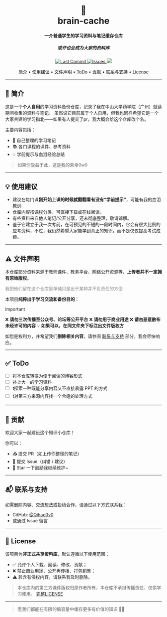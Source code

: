 <h1 align="center">
  <br>
  <a width="100">🧠</a>
  <br>
  brain-cache
</h1>

<h4 align="center">一介普通学生的学习资料与笔记缓存仓库</h4>
<h5 align="center">或许也会成为大家的资料库</h5>

<p align="center">
  <a href="https://github.com/Qihao0v0/brain-cache/commits/main">
    <img src="https://img.shields.io/github/last-commit/Qihao0v0/brain-cache.svg?style=flat-square&logo=github&logoColor=white" alt="Last Commit">
  </a>
  <a href="https://github.com/Qihao0v0/brain-cache/issues">
    <img src="https://img.shields.io/github/issues-raw/Qihao0v0/brain-cache.svg?style=flat-square&logo=github&logoColor=white" alt="Issues">
  </a>
  <a href="https://github.com/Qihao0v0/brain-cache/issues">
    <img src="https://img.shields.io/badge/Language-Markdown-blue">
  </a>
</p>

<p align="center">
  <a href="#简介">简介</a> •
  <a href="#使用建议">使用建议</a> •
  <a href="#文件声明">文件声明</a> •
  <a href="#todo">ToDo</a> •
  <a href="#贡献">贡献</a> •
  <a href="#联系与支持">联系与支持</a> •
  <a href="#license">License</a>
</p>

---

## 📌 简介

这是一个**个人自用**的学习资料备份仓库，记录了我在中山大学药学院（广州）就读期间收集的资料与笔记。
虽然说它目前属于个人自用，但我也同样希望它是一个大家共建的学习指北——如果有人提交了pr，我大概会给这个仓库改个名。

主要内容包括：

- 📝 自己整理的学习笔记
- 📚 各门课程的课件、参考资料
- 💡 学前提示与血泪经验总结

> 如果你受益于此，这是我的荣幸0w0

---

## 💡 使用建议

- 建议在每门课**刚开始上课的时候就翻翻看有没有“学前提示”**，可能有我的血泪教训
- 仓库内容按课程分类，可直接下载或在线阅读。
- 有些资料来自他人笔记/公开分享，还未彻底整理，敬请谅解。
- 鉴于它建立于我一次考前，在可预见的不短的一段时间内，它会有很大比例的应考资料，不过，我仍然希望大家能学到真正的知识，而不是仅仅提高考试成绩。

---

## ⚠️ 文件声明

本仓库部分资料来源于教师课件、教务平台、网络公开资源等，**上传者并不一定拥有原始版权**。
<p>
<font color=#888>我把他们留在这个仓库里单纯只是出于某种并不负责任的方便</font>
</p>

本项目**纯粹出于学习交流和备份目的**：
> [!IMPORTANT] 
> ❌ **请勿三次传播至公众号、论坛等公开平台**
> ❌ **请勿用于商业用途**
> ❌ **请勿恶意散布未经许可的内容**
> 💡 **如果可以，在同文件夹下标注出文件版权方**

如您是权利方，并希望我们**删除相关内容**，请参阅 [联系与支持](#联系与支持) 部分，我会尽快响应。

---

## ✅ ToDo

- [ ] 将本仓库转换为便于阅读的博客形式
- [ ] 补上大一的学习资料
- [ ] ❗探索一种既能分享内容又不直接暴露 PPT 的方式
- [ ] ❗对第三方来源内容找一个合适的处理方式

---

## 🤝 贡献

欢迎大家一起建设这个知识小仓库！

你可以：

- 📤 提交 PR（如上传你整理的笔记）
- 🐞 提交 Issue（纠错 / 建议）
- 🌟 Star 一下鼓励我继续维护~

---

## 📬 联系与支持

如需删除内容、交流想法或投稿合作，请通过以下方式联系我：

- GitHub: [@Qihao0v0](https://github.com/Qihao0v0)
- 或通过 Issue 留言

---

## 📝 License

该项目为**非正式共享资料库**，默认遵循以下使用范围：

- ✅ 允许个人下载、阅读、修改、贡献；
- ❌ 禁止商业用途、公开再传播、打包销售；
- ⚠️ 若含有侵权内容，请联系我及时删除。

> 本仓库内的第三方课件版权归原作者所有，本仓库不承担传播责任，仅供学习使用。
> [完整LICENSE](./licence.md)

---

> 愿我们都能在有限的脑容量中缓存更多有价值的知识 🧠✨
